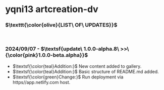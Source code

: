 # yqni13 artcreation-dv

### $\texttt{\color{olive}{LIST\ OF\ UPDATES}}$

<br>

### 2024/09/07 - $\textsf{update\ 1.0.0-alpha.8\ >>\ {\color{pink}1.0.0-beta.alpha}}$

- $\textsf{\color{teal}Addition:}$ New content added to gallery.
- $\textsf{\color{teal}Addition:}$ Basic structure of README.md added.
- $\textsf{\color{green}Change:}$ Run deployment via https//app.netlify.com host.